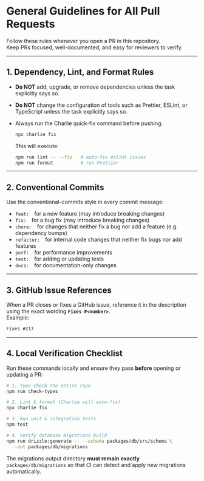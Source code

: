 # General Guidelines for All Pull Requests

Follow these rules whenever you open a PR in this repository.  
Keep PRs focused, well-documented, and easy for reviewers to verify.

---

## 1. Dependency, Lint, and Format Rules

- **Do NOT** add, upgrade, or remove dependencies unless the task explicitly says so.  
- **Do NOT** change the configuration of tools such as Prettier, ESLint, or TypeScript unless the task explicitly says so.  
- Always run the Charlie quick-fix command before pushing:

  ```bash
  npx charlie fix
  ```

  This will execute:

  ```bash
  npm run lint -- --fix   # auto-fix eslint issues
  npm run format          # run Prettier
  ```

---

## 2. Conventional Commits

Use the conventional-commits style in every commit message:

- `feat:` for a new feature (may introduce breaking changes)
- `fix:` for a bug fix (may introduce breaking changes)
- `chore:` for changes that neither fix a bug nor add a feature (e.g. dependency bumps)
- `refactor:` for internal code changes that neither fix bugs nor add features
- `perf:` for performance improvements
- `test:` for adding or updating tests
- `docs:` for documentation-only changes

---

## 3. GitHub Issue References

When a PR closes or fixes a GitHub issue, reference it in the description using the exact wording **`Fixes #<number>`**.  
Example:

```md
Fixes #217
```

---

## 4. Local Verification Checklist

Run these commands locally and ensure they pass **before** opening or updating a PR:

```bash
# 1. Type-check the entire repo
npm run check-types

# 2. Lint & format (Charlie will auto-fix)
npx charlie fix

# 3. Run unit & integration tests
npm test

# 4. Verify database migrations build
npm run drizzle:generate -- --schema packages/db/src/schema \
  --out packages/db/migrations
```

The migrations output directory **must remain exactly**  
`packages/db/migrations` so that CI can detect and apply new migrations automatically.
